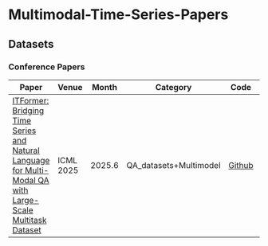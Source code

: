 # Multimodal-Time-Series-Papers
## Datasets
### Conference Papers
| Paper                                                                                                                                         | Venue     | Month  | Category               | Code                                                    | Dataset                                                 | Model | Brief                                                                               |
| --------------------------------------------------------------------------------------------------------------------------------------------- | --------- | ------ | ---------------------- | ------------------------------------------------------- | ------------------------------------------------------- | ----- | ----------------------------------------------------------------------------------- |
| [ITFormer: Bridging Time Series and Natural Language for Multi-Modal QA with Large-Scale Multitask Dataset](https://arxiv.org/abs/2506.20093) | ICML 2025 | 2025.6 | QA_datasets+Multimodel | [Github](https://github.com/Pandalin98/ITFormer-ICML25) | [Github](https://github.com/Pandalin98/ITFormer-ICML25) | —     | 1. 提出了航空发动机多任务问答数据集**EngineMT‑QA**测试多模态时间序列模型的能力<br>2. **ITFormer**结构让大模型可以看懂时间序列数据 |
